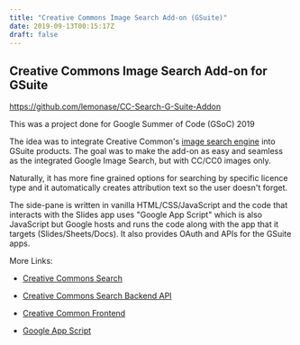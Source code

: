 ```yaml
---
title: "Creative Commons Image Search Add-on (GSuite)"
date: 2019-09-13T00:15:17Z
draft: false
---
```


## Creative Commons Image Search Add-on for GSuite

<https://github.com/lemonase/CC-Search-G-Suite-Addon>

This was a project done for Google Summer of Code (GSoC) 2019

The idea was to integrate Creative Common's [image search engine](https://search.creativecommons.org/)
into GSuite products.
The goal was to make the add-on as easy and seamless as the
integrated Google Image Search, but with CC/CC0 images only.

Naturally, it has more fine grained options for searching by specific licence
type and it automatically creates attribution text so the user doesn't forget.

The side-pane is written in vanilla HTML/CSS/JavaScript and the code that
interacts with the Slides app uses "Google App Script" which is also JavaScript
but Google hosts and runs the code along with the app that it targets 
(Slides/Sheets/Docs). It also provides OAuth and APIs for the GSuite apps.

More Links:
- [Creative Commons Search](https://search.creativecommons.org/)
- [Creative Commons Search Backend API](https://github.com/creativecommons/cccatalog-api)
- [Creative Common Frontend](https://github.com/creativecommons/cccatalog-frontend)

- [Google App Script](https://developers.google.com/apps-script/)
